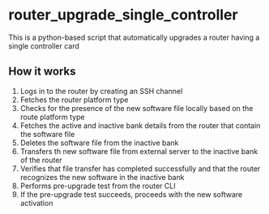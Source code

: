 # router_upgrade_single_controller

This is a python-based script that automatically upgrades a router having a single controller card

## How it works
1. Logs in to the router by creating an SSH channel
2. Fetches the router platform type
3. Checks for the presence of the new software file locally based on the route platform type
4. Fetches the active and inactive bank details from the router that contain the software file
5. Deletes the software file from the inactive bank
6. Transfers th new software file from external server to the inactive bank of the router
7. Verifies that file transfer has completed successfully and that the router recognizes the new software in the inactive bank
8. Performs pre-upgrade test from the router CLI
9. If the pre-upgrade test succeeds, proceeds with the new software activation
